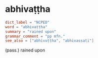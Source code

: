 # abhivaṭṭha

``` toml
dict_label = "NCPED"
word = "abhivaṭṭha"
summary = "rained upon"
grammar_comment = "pp mfn."
see_also = ["abhivuṭṭha", "abhivassati"]
```

(pass.) rained upon


